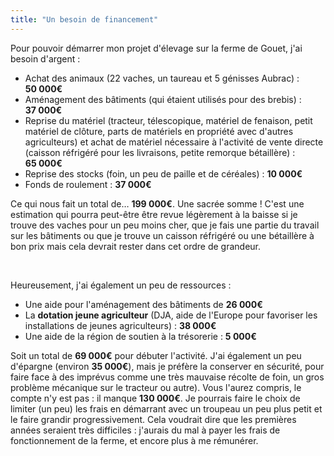 ```yaml
---
title: "Un besoin de financement"
---
```


Pour pouvoir démarrer mon projet d'élevage sur la ferme de Gouet, j'ai besoin
d'argent :

- Achat des animaux (22 vaches, un taureau et 5 génisses Aubrac) : **50 000€**
- Aménagement des bâtiments (qui étaient utilisés pour des brebis) : **37 000€**
- Reprise du matériel (tracteur, télescopique, matériel de fenaison, petit
  matériel de clôture, parts de matériels en propriété avec d'autres
  agriculteurs) et achat de matériel nécessaire à l'activité de vente directe
  (caisson réfrigéré pour les livraisons, petite remorque bétaillère) :
  **65 000€**
- Reprise des stocks (foin, un peu de paille et de céréales) : **10 000€**
- Fonds de roulement : **37 000€**

Ce qui nous fait un total de… **199 000€**. Une sacrée somme ! C'est une
estimation qui pourra peut-être être revue légèrement à la baisse si je trouve
des vaches pour un peu moins cher, que je fais une partie du travail sur les
bâtiments ou que je trouve un caisson réfrigéré ou une bétaillère à bon prix
mais cela devrait rester dans cet ordre de grandeur.

<br />

Heureusement, j'ai également un peu de ressources :

- Une aide pour l'aménagement des bâtiments de **26 000€**
- La **dotation jeune agriculteur** (DJA, aide de l'Europe pour favoriser les
  installations de jeunes agriculteurs) : **38 000€**
- Une aide de la région de soutien à la trésorerie : **5 000€**

Soit un total de **69 000€** pour débuter l'activité. J'ai également un peu
d'épargne (environ **35 000€**), mais je préfère la conserver en sécurité, pour
faire face à des imprévus comme une très mauvaise récolte de foin, un gros
problème mécanique sur le tracteur ou autre). Vous l'aurez compris, le compte
n'y est pas : il manque **130 000€**. Je pourrais faire le choix de limiter (un
peu) les frais en démarrant avec un troupeau un peu plus petit et le faire
grandir progressivement. Cela voudrait dire que les premières années seraient
très difficiles : j'aurais du mal à payer les frais de fonctionnement de la
ferme, et encore plus à me rémunérer.
